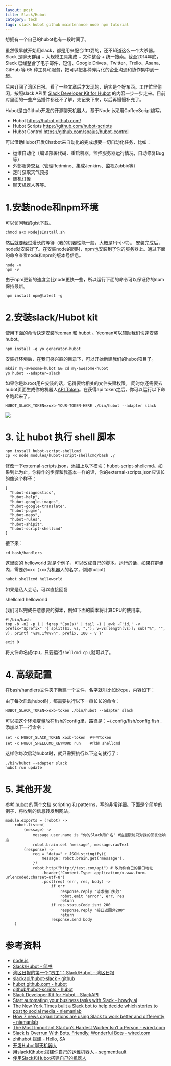 ```yaml
---
layout: post
title: Slack/Hubot
category: tech
tags: slack hubot github maintenance node npm tutorial
---
```


想拥有一个自己的hubot也有一段时间了。

虽然很早就开始用slack，都是用来配合ifttt耍的，还不知道这么一个大杀器。Slack 是聊天群组 + 大规模工具集成 + 文件整合 + 统一搜索。截至2014年底，Slack 已经整合了电子邮件、短信、Google Drives、Twitter、Trello、Asana、GitHub 等 65 种工具和服务，把可以把各种碎片化的企业沟通和协作集中到一起。

后来订阅了湾区日报。看了一些文章后才发现的，确实是个好东西。工作忙里偷闲，按照slack API里 [Slack Developer Kit for Hubot][slack-hubot-api] 的内容一步一步走来。目前对里面的一些产品插件都还不了解，先记录下来，以后再慢慢补充了。

Hubot是由Github开发的开源聊天机器人，基于Node.js采用CoffeeScript编写。 

* Hubot <https://hubot.github.com/>
* Hubot Scripts <https://github.com/hubot-scripts>
* Hubot Control <https://github.com/spajus/hubot-control> 

可以借助Hubot开发Chatbot来自动化的完成想要一切自动化任务，比如： 

* 运维自动化（编译部署代码、重启机器，监控服务器运行情况，自动修复Bug等） 
* 外部服务交互（管理Redmine、集成Jenkins、监视Zabbix等） 
* 定时获取天气预报 
* 随机订餐 
* 聊天机器人等等。 

# 1.安装node和npm环境

可以访问我的[gist](https://gist.github.com/kelvinblood/fef5a31e69b099c3a0225a12481923d7)下载。

	chmod a+x NodejsInstall.sh

然后就要经过漫长的等待（我的机器性能一般，大概是1个小时）。
安装完成后，node就安装好了。在安装node的同时，npm也安装到了你的服务器上。通过下面的命令查看node和npm的版本号信息。

	node -v
	npm -v

由于npm更新的速度会比node更快一些，所以运行下面的命令可以保证你的npm保持最新。

	npm install npm@latest -g

# 2.安装slack/Hubot kit

使用下面的命令快速安装[Yeoman][Yeoman] 和 [hubot][hubot] 。Yeoman可以辅助我们快速安装hubot。

	npm install -g yo generator-hubot

安装好环境后，在我们感兴趣的目录下，可以开始新建我们的hubot项目了。

	mkdir my-awesome-hubot && cd my-awesome-hubot
	yo hubot --adapter=slack

如果你是以root用户安装的话，记得要给相关的文件夹赋权限。
同时你还需要去hubot页面生成你的机器人[API Token][Integration_setting]。在获得api token之后，你可以运行以下命令跑起来了。

    HUBOT_SLACK_TOKEN=xoxb-YOUR-TOKEN-HERE ./bin/hubot --adapter slack




![](http://7vigrt.com1.z0.glb.clouddn.com/blog/pic/201701/filehelper_1484244539165_20.png)
    
    
# 3. 让 hubot 执行 shell 脚本    

    npm install hubot-script-shellcmd
    cp -R node_modules/hubot-script-shellcmd/bash ./

修改一下external-scripts.json，添加上以下模块：hubot-script-shellcmd。如果到此为止，你操作的步骤和我基本一样的话，你的external-scripts.json应该长的像这个样子：

    [
      "hubot-diagnostics",
      "hubot-help",
      "hubot-google-images",
      "hubot-google-translate",
      "hubot-pugme",
      "hubot-maps",
      "hubot-rules",
      "hubot-shipit",
      "hubot-script-shellcmd"
    ]

接下来：

    cd bash/handlers
    
这里面的 helloworld 就是个例子，可以改成自己的脚本。运行的话，如果在群组内，需要@xxx（xxx为机器人的名字，例如hubot）

    hubot shellcmd helloworld
    
如果是私人会话，可以直接回复

   shellcmd helloworld

我们可以完成任意想要的脚本，例如下面的脚本将计算CPU的使用率。

    #!/bin/bash
    top -b -n2 -p 1 | fgrep "Cpu(s)" | tail -1 | awk -F'id,' -v prefix="$prefix" '{ split($1, vs, ","); v=vs[length(vs)]; sub("%", "", v); printf "%s%.1f%%\n", prefix, 100 - v }'

    exit 0

将文件命名成cpu，只要运行`shellcmd cpu`,就可以了。

# 4. 高级配置   

在bash/handlers文件夹下新建一个文件，名字就叫比如说cpu，内容如下：

由于每次启动hubot时，都需要执行以下一串长长的命令：

    HUBOT_SLACK_TOKEN=xoxb-token ./bin/hubot --adapter slack

可以把这个环境变量放在fish的config里，路径是：~/.config/fish/config.fish .添加以下一行命令：

    set -x HUBOT_SLACK_TOKEN xoxb-token  #不写token
    set -x HUBOT_SHELLCMD_KEYWORD run    #代替 shellcmd
    
这样你每次启动hubot时，就只需要执行以下这句就行了：

    ./bin/hubot --adapter slack
    hubot run update
    
# 5. 其他开发

参考 [hubot][hubot_doc] 的两个文档 scripting 和 patterns，写的非常详细。下面是个简单的例子，将收到的信息转发到网站。
    
    module.exports = (robot) ->
        robot.listen(
            (message) ->
                message.user.name is "你的Slack用户名" #这里限制只对我的回复做响应
                robot.brain.set 'message', message.rawText
            (response) ->
                req = "data=" + JSON.stringify({
                    message: robot.brain.get('message'),
                })  
                robot.http("http://test.com/api") # 改为你自己的接口地址
                    .header('Content-Type: application/x-www-form-urlencoded;charset=utf-8')
                    .post(req) (err, res, body) ->
                        if err 
                            response.reply "请求接口失败" 
                            robot.emit 'error', err, res 
                            return
                        if res.statusCode isnt 200 
                            response.reply "接口返回非200"
                            return
                        response.send body
        )    
    

# 参考资料

* [node.js](https://nodejs.org/en/download/)
* [Slack/Hubot - 简书](http://www.jianshu.com/p/e5015327f900)
* [湾区日报的第一个“员工”：Slack/Hubot - 湾区日报](https://wanqu.co/b/8/2015-08-19-slack-hubot.html)
* [slackapi/hubot-slack - github](https://github.com/slackapi/hubot-slack)
* [hubot.github.com - hubot][hubot]
* [github/hubot-scripts - hubot](https://github.com/github/hubot-scripts/tree/master/src/scripts)
* [Slack Developer Kit for Hubot - SlackAPI][slack-hubot-api]
* [Start automating your business tasks with Slack - howdy.ai](https://blog.howdy.ai/what-will-the-automated-workplace-look-like-495f9d1e87da#.d7jn5l8x9)
* [The New York Times built a Slack bot to help decide which stories to post to social media - niemanlab](http://www.niemanlab.org/2015/08/the-new-york-times-built-a-slack-bot-to-help-decide-which-stories-to-post-to-social-media/)
* [How 7 news organizations are using Slack to work better and differently - niemanlab](http://www.niemanlab.org/2015/07/how-7-news-organizations-are-using-slack-to-work-better-and-differently/)
* [The Most Important Startup’s Hardest Worker Isn’t a Person - wired.com](https://www.wired.com/2015/10/the-most-important-startups-hardest-worker-isnt-a-person/)
* [Slack Is Overrun With Bots. Friendly, Wonderful Bots - wired.com](https://www.wired.com/2015/08/slack-overrun-bots-friendly-wonderful-bots/)
* [zhihubot 搭建 - Hello, SA](http://blog.hellosa.org/2012/02/22/zhihubot.html)
* [开发Hubot聊天机器人](http://rensanning.iteye.com/blog/2329278)
* [用slack和hubot搭建你自己的运维机器人 - segmentfault](https://segmentfault.com/a/1190000006681056)
* [使用Slack和Hubot搭建自己的机器人](https://www.liudon.org/1329.html)

    
[Yeoman]: http://yeoman.io/
[hubot]: https://hubot.github.com/
[hubot_doc]: https://hubot.github.com/docs/patterns/
[Integration_setting]: https://my.slack.com/apps/A0F7YS25R-bots
[slack-hubot-api]: https://slackapi.github.io/hubot-slack/
